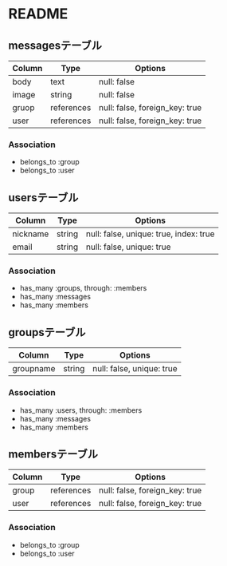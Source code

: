 # README

## messagesテーブル

|Column|Type|Options|
|------|----|-------|
|body|text|null: false|
|image|string|null: false|
|gruop|references|null: false, foreign_key: true|
|user|references|null: false, foreign_key: true|

### Association
- belongs_to :group
- belongs_to :user


## usersテーブル

|Column|Type|Options|
|------|----|-------|
|nickname|string|null: false, unique: true, index: true|
|email|string|null: false, unique: true|

### Association
- has_many :groups, through: :members
- has_many :messages
- has_many :members


## groupsテーブル

|Column|Type|Options|
|------|----|-------|
|groupname|string|null: false, unique: true|

### Association
- has_many :users, through: :members
- has_many :messages
- has_many :members

## membersテーブル

|Column|Type|Options|
|------|----|-------|
|group|references|null: false, foreign_key: true|
|user|references|null: false, foreign_key: true|

### Association
- belongs_to :group
- belongs_to :user